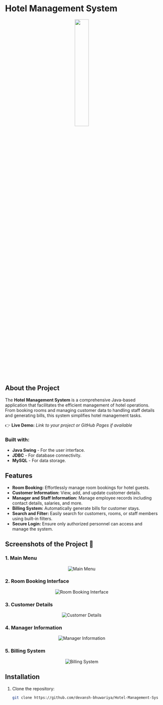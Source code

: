 # Hotel Management System
<div align='center'><img style="width:30%" src='image1.png'/></div>

## About the Project

The **Hotel Management System** is a comprehensive Java-based application that facilitates the efficient management of hotel operations. From booking rooms and managing customer data to handling staff details and generating bills, this system simplifies hotel management tasks.

👉 **Live Demo:** *Link to your project or GitHub Pages if available*

### Built with:
- **Java Swing** - For the user interface.
- **JDBC** - For database connectivity.
- **MySQL** - For data storage.

## Features

- **Room Booking:** Effortlessly manage room bookings for hotel guests.
- **Customer Information:** View, add, and update customer details.
- **Manager and Staff Information:** Manage employee records including contact details, salaries, and more.
- **Billing System:** Automatically generate bills for customer stays.
- **Search and Filter:** Easily search for customers, rooms, or staff members using built-in filters.
- **Secure Login:** Ensure only authorized personnel can access and manage the system.

## Screenshots of the Project 📸

### 1. **Main Menu**
<div align='center'>
<img src='image2.png' alt='Main Menu'/>
</div>

### 2. **Room Booking Interface**
<div align='center'>
<img src='image3.png' alt='Room Booking Interface'/>
</div>

### 3. **Customer Details**
<div align='center'>
<img src='image4.png' alt='Customer Details'/>
</div>

### 4. **Manager Information**
<div align='center'>
<img src='image5.png' alt='Manager Information'/>
</div>

### 5. **Billing System**
<div align='center'>
<img src='image6.png' alt='Billing System'/>
</div>

## Installation

1. Clone the repository:
   ```bash
   git clone https://github.com/devansh-bhuwariya/Hotel-Management-System-Java.git
